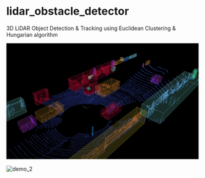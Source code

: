 # lidar_obstacle_detector
3D LiDAR Object Detection &amp; Tracking using Euclidean Clustering &amp; Hungarian algorithm

![demo_1](media/demo_1.gif)

![demo_2](media/demo_2.gif)